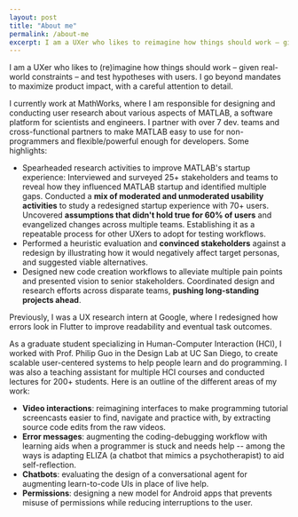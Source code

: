 ```yaml
---
layout: post
title: "About me"
permalink: /about-me
excerpt: I am a UXer who likes to reimagine how things should work – given real-world constraints – and test hypotheses with users. I go beyond mandates to maximize product impact, with a careful attention to detail. I currently work at MathWorks, where I am responsible for designing and conducting user research...
---
```


I am a UXer who likes to (re)imagine how things should work – given real-world constraints – and test hypotheses with users. I go beyond mandates to maximize product impact, with a careful attention to detail.

I currently work at MathWorks, where I am responsible for designing and conducting user research about various aspects of MATLAB, a software platform for scientists and engineers. I partner with over 7 dev. teams and cross-functional partners to make MATLAB easy to use for non-programmers and flexible/powerful enough for developers. Some highlights:
- Spearheaded research activities to improve MATLAB's startup experience:
Interviewed and surveyed 25+ stakeholders and teams to reveal how they influenced MATLAB startup and identified multiple gaps.
Conducted a **mix of moderated and unmoderated usability activities** to study a redesigned startup experience with 70+ users. Uncovered **assumptions that didn't hold true for 60% of users** and evangelized changes across multiple teams.
Establishing it as a repeatable process for other UXers to adopt for testing workflows.
- Performed a heuristic evaluation and **convinced stakeholders** against a redesign by illustrating how it would negatively affect target personas, and suggested viable alternatives.
- Designed new code creation workflows to alleviate multiple pain points and presented vision to senior stakeholders. Coordinated design and research efforts across disparate teams, **pushing long-standing projects ahead**.

Previously, I was a UX research intern at Google, where I redesigned how errors look in Flutter to improve readability and eventual task outcomes.

As a graduate student specializing in Human-Computer Interaction (HCI), I worked with Prof. Philip Guo in the Design Lab at UC San Diego, to create scalable user-centered systems to help people learn and do programming. I was also a teaching assistant for multiple HCI courses and conducted lectures for 200+ students. Here is an outline of the different areas of my work:
- **Video interactions**: reimagining interfaces to make programming tutorial screencasts easier to find, navigate and practice with, by extracting source code edits from the raw videos.
- **Error messages**: augmenting the coding-debugging workflow with learning aids when a programmer is stuck and needs help -- among the ways is adapting ELIZA (a chatbot that mimics a psychotherapist) to aid self-reflection.
- **Chatbots**: evaluating the design of a conversational agent for augmenting learn-to-code UIs in place of live help.
- **Permissions**: designing a new model for Android apps that prevents misuse of permissions while reducing interruptions to the user.
